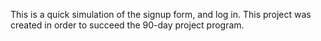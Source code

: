 This is a quick simulation of the signup form, and log in. This project was created in order to succeed the 90-day project program.
